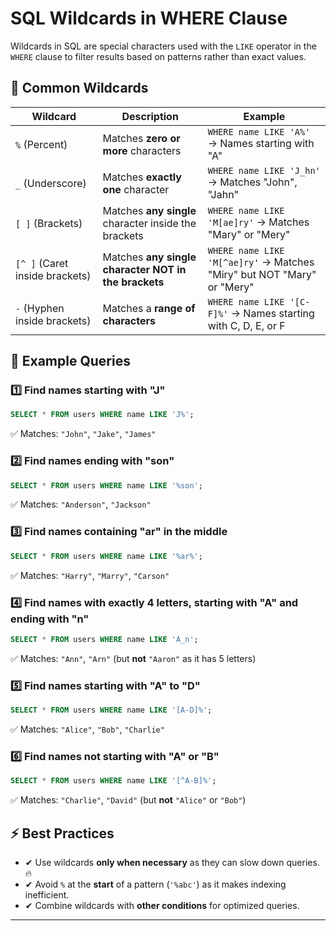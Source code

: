 # SQL Wildcards in WHERE Clause

Wildcards in SQL are special characters used with the `LIKE` operator in the `WHERE` clause to filter results based on patterns rather than exact values.

## 📌 Common Wildcards

| Wildcard | Description | Example |
|----------|-------------|---------|
| `%` (Percent) | Matches **zero or more** characters | `WHERE name LIKE 'A%'` → Names starting with "A" |
| `_` (Underscore) | Matches **exactly one** character | `WHERE name LIKE 'J_hn'` → Matches "John", "Jahn" |
| `[ ]` (Brackets) | Matches **any single** character inside the brackets | `WHERE name LIKE 'M[ae]ry'` → Matches "Mary" or "Mery" |
| `[^ ]` (Caret inside brackets) | Matches **any single character NOT in the brackets** | `WHERE name LIKE 'M[^ae]ry'` → Matches "Miry" but NOT "Mary" or "Mery" |
| `-` (Hyphen inside brackets) | Matches a **range of characters** | `WHERE name LIKE '[C-F]%'` → Names starting with C, D, E, or F |

## 🚀 Example Queries

### 1️⃣ Find names starting with "J"
```sql
SELECT * FROM users WHERE name LIKE 'J%';
```
✅ Matches: `"John"`, `"Jake"`, `"James"`

### 2️⃣ Find names ending with "son"
```sql
SELECT * FROM users WHERE name LIKE '%son';
```
✅ Matches: `"Anderson"`, `"Jackson"`

### 3️⃣ Find names containing "ar" in the middle
```sql
SELECT * FROM users WHERE name LIKE '%ar%';
```
✅ Matches: `"Harry"`, `"Marry"`, `"Carson"`

### 4️⃣ Find names with exactly 4 letters, starting with "A" and ending with "n"
```sql
SELECT * FROM users WHERE name LIKE 'A_n';
```
✅ Matches: `"Ann"`, `"Arn"` (but **not** `"Aaron"` as it has 5 letters)

### 5️⃣ Find names starting with "A" to "D"
```sql
SELECT * FROM users WHERE name LIKE '[A-D]%';
```
✅ Matches: `"Alice"`, `"Bob"`, `"Charlie"`

### 6️⃣ Find names **not** starting with "A" or "B"
```sql
SELECT * FROM users WHERE name LIKE '[^A-B]%';
```
✅ Matches: `"Charlie"`, `"David"` (but **not** `"Alice"` or `"Bob"`)

## ⚡ Best Practices
- ✔ Use wildcards **only when necessary** as they can slow down queries. 🔥
- ✔ Avoid `%` at the **start** of a pattern (`'%abc'`) as it makes indexing inefficient.
- ✔ Combine wildcards with **other conditions** for optimized queries.

---

